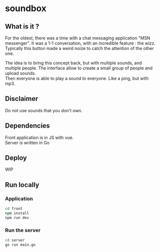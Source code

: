# soundbox

## What is it ?

For the oldest, there was a time with a chat messaging application "MSN messenger". It was a 1-1 conversation, with an incredible feature : the wizz. 
Typically this button made a weird noize to catch the attention of the other one.  

The idea is to bring this concept back, but with multiple sounds, and multiple people. The interface allow to create a small group of people and upload sounds.  
Then everyone is able to play a sound to everyone.  Like a ping, but with mp3.  

## Disclaimer

Do not use sounds that you don't own.  

## Dependencies

Front application is in JS with vue.  
Server is written in Go

## Deploy
WIP

## Run locally

### Application

```sh
cd front
npm install
npm run dev
```

### Run the server

```sh
cd server
go run main.go
```

